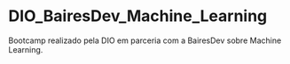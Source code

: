 # DIO_BairesDev_Machine_Learning
Bootcamp realizado pela DIO em parceria com a BairesDev sobre Machine Learning.
